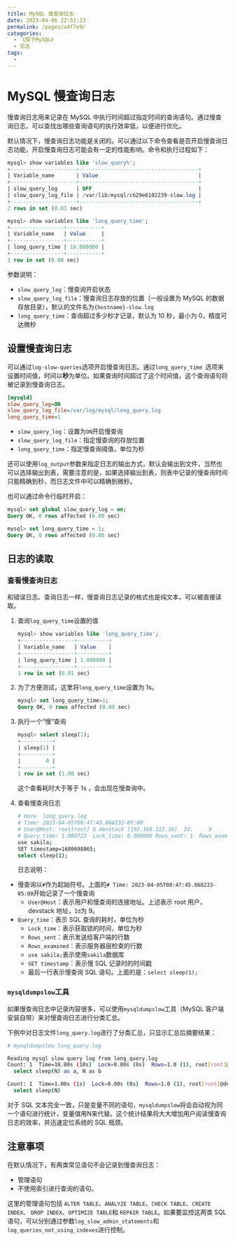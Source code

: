 ```yaml
---
title: MySQL 慢查询日志
date: 2023-04-06 22:52:23
permalink: /pages/a4f7e9/
categories:
  - 《探下MySQL》
  - 日志
tags:
  - 
---
```


# MySQL 慢查询日志

慢查询日志用来记录在 MySQL 中执行时间超过指定时间的查询语句。通过慢查询日志，可以查找出哪些查询语句的执行效率低，以便进行优化。

默认情况下，慢查询日志功能是关闭的。可以通过以下命令查看是否开启慢查询日志功能，开启慢查询日志可能会有一定的性能影响。命令和执行过程如下：

```sql
mysql> show variables like 'slow_query%';
+---------------------+--------------------------------------+
| Variable_name       | Value                                |
+---------------------+--------------------------------------+
| slow_query_log      | OFF                                  |
| slow_query_log_file | /var/lib/mysql/c629e6102239-slow.log |
+---------------------+--------------------------------------+
2 rows in set (0.01 sec)

mysql> show variables like 'long_query_time';
+-----------------+-----------+
| Variable_name   | Value     |
+-----------------+-----------+
| long_query_time | 10.000000 |
+-----------------+-----------+
1 row in set (0.00 sec)
```

参数说明：

- `slow_query_log`：慢查询开启状态
- `slow_query_log_file`：慢查询日志存放的位置（一般设置为 MySQL 的数据存放目录），默认的文件名为`{hostname}-slow.log`
- `long_query_time`：查询超过多少秒才记录，默认为 10 秒，最小为 0，精度可达微秒

## 设置慢查询日志

可以通过`log-slow-queries`选项开启慢查询日志。通过`long_query_time `选项来设置时间值，时间以**秒**为单位。如果查询时间超过了这个时间值，这个查询语句将被记录到慢查询日志。

```ini
[mysqld]
slow_query_log=ON
slow_query_log_file=/var/log/mysql/long_query.log
long_query_time=1
```

- `slow_query_log`：设置为`ON`开启慢查询
- `slow_query_log_file`：指定慢查询的存放位置
- `long_query_time`：指定慢查询阈值，单位为秒

还可以使用`log_output`参数来指定日志的输出方式，默认会输出到文件，当然也可以选择输出到表，需要注意的是，如果选择输出到表，则表中记录的慢查询时间只能精确到秒，而日志文件中可以精确到微秒。

也可以通过命令行临时开启：

```sql
mysql> set global slow_query_log = on;
Query OK, 0 rows affected (0.00 sec)

mysql> set long_query_time = 1;
Query OK, 0 rows affected (0.00 sec)
```

## 日志的读取

### 查看慢查询日志

和错误日志、查询日志一样，慢查询日志记录的格式也是纯文本，可以被直接读取。

1. 查询`log_query_time`设置的值

   ```sql
   mysql> show variables like 'long_query_time';
   +-----------------+----------+
   | Variable_name   | Value    |
   +-----------------+----------+
   | long_query_time | 1.000000 |
   +-----------------+----------+
   1 row in set (0.01 sec)
   ```

2. 为了方便测试，这里将`long_query_time`设置为 1s。

   ```sql
   mysql> set long_query_time=1;
   Query OK, 0 rows affected (0.00 sec)
   ```

3. 执行一个“慢”查询

   ```sql
   mysql> select sleep(1);
   +----------+
   | sleep(1) |
   +----------+
   |        0 |
   +----------+
   1 row in set (1.00 sec)
   ```

   这个查看耗时大于等于 1s ，会出现在慢查询中。

4. 查看慢查询日志

   ```bash
   # more  long_query.log 
   # Time: 2023-04-05T08:47:45.868233-05:00
   # User@Host: root[root] @ devstack [192.168.122.10]  Id:     9
   # Query_time: 1.000723  Lock_time: 0.000000 Rows_sent: 1  Rows_examined: 0
   use sakila;
   SET timestamp=1680698865;
   select sleep(1);
   ```
   
   日志说明：
   
- 慢查询以`#`作为起始符号。上面的`# Time: 2023-04-05T08:47:45.868233-05:00`开始记录了一个慢查询
   - `User@Host`：表示用户和慢查询的连接地址。上述表示 root 用户，devstack 地址，`Id`为 9。
- `Query_time`：表示 SQL 查询的耗时，单位为秒
   - `Lock_time`：表示获取锁的时间，单位为秒
   - `Rows_sent`：表示发送给客户端的行数
   - `Rows_examined`：表示服务器层检查的行数
   - `use sakila;`表示使用`sakila`数据库
   - `SET timestamp`：表示慢 SQL 记录时的时间戳
   - 最后一行表示慢查询 SQL 语句。上面的是：`select sleep(1);`
   
   

### `mysqldumpslow`工具

如果慢查询日志中记录内容很多，可以使用`mysqldumpslow`工具（MySQL 客户端安装自带）来对慢查询日志进行分类汇总。

下例中对日志文件`long_query.log`进行了分类汇总，只显示汇总后摘要结果：

```bash
# mysqldumpslow long_query.log 

Reading mysql slow query log from long_query.log
Count: 1  Time=10.00s (10s)  Lock=0.00s (0s)  Rows=1.0 (1), root[root]@localhost
  select sleep(N) as a, N as b

Count: 1  Time=1.00s (1s)  Lock=0.00s (0s)  Rows=1.0 (1), root[root]@devstack
  select sleep(N)
```

对于 SQL 文本完全一致，只是变量不同的语句，`mysqldumpslow`将会自动视为同一个语句进行统计，变量值用N来代替。这个统计结果将大大增加用户阅读慢查询日志的效率，并迅速定位系统的 SQL 瓶颈。

## 注意事项

在默认情况下，有两类常见语句不会记录到慢查询日志：

- 管理语句
- 不使用索引进行查询的语句。

这里的管理语句包括 `ALTER TABLE`、`ANALYZE TABLE`、`CHECK TABLE`、`CREATE INDEX`、 `DROP INDEX`、`OPTIMIZE TABLE`和 `REPAIR TABLE`。如果要监控这两类 SQL 语句，可以分别通过参数`log_slow_admin_statements`和`log_queries_not_using_indexes`进行控制。

